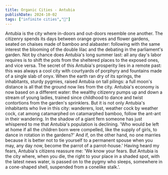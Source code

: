 ```yaml
---
title: Organic Cities - Antubia
publishDate: 2024-10-02
tags: ["infinite cities","🤖"]
---
```


Antubia is the city where in-doors and out-doors resemble one another. The citizenry spends its days between orange groves and flower gardens, seated on chaises made of bamboo and alabaster: following with the same interest the blooming of the double lilac and the debating in the parliament's garden. Not by chance does Antubia's long summer last: all any day's labor requires is to shift the pots from the sheltered places to the exposed ones, and vice versa. The secret of this Antubia's prosperity lies in a remote past: this was always a cool city with courtyards of porphyry and fountains made of a single slab of onyx. When the earth ran dry of its springs, the inhabitants, sturdy pygmies, raised Antubia on tall pilings: a full moon's distance is all that the ground now lies from the city. Antubia's economy is now based on a different water: the wealthy citizenry pumps up and down a stream of young ladies, trained since childhood to dance and twist contortions from the garden's sprinklers. But it is not only Antubia's inhabitants who live in this city: wanderers, lost, weather cock by weather cock, cat among catamarphed on catamarphed bamboo, follow the ant-ant in their wandering. In the shadow of a giant fern someone has just whispered to me that Antubia's population is declining. 'Who would be left at home if all the children born were compelled, like the supply of girls, to dance in rotation in the gardens?' And if, on the other hand, no one marries because it is better not to tie yourself to a permanent spouse when you may, any day now, become the parrot of a parrot-house.' Having heard my fears, Antubia's citizens reassure me: 'We know your fears. But Antubia is the city where, when you die, the right to your place in a shaded spot, with the latest news water, is passed on to the pygmy who sleeps, somewhere in a cone-shaped shell, suspended from a conelike stalk.'.